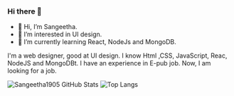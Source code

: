 ### Hi there 👋

<!--

**Sangeetha1905/Sangeetha1905** is a ✨ _special_ ✨ repository because its `README.md` (this file) appears on your GitHub profile.

Here are some ideas to get you started:-->

- 👋 Hi, I’m Sangeetha.
- 👀 I’m interested in UI design.
- 🌱 I’m currently learning React, NodeJs and MongoDB.


I'm a web designer, good at UI design. I know Html ,CSS, JavaScript, Reac, NodeJS and MongoDBt. I have an experience in E-pub job. Now, I am looking for a job. 

<!-- Github Stats for repos -->
![Sangeetha1905 GitHub Stats](https://github-readme-stats.vercel.app/api?username=Sangeetha1905&theme=dark&show_icons=true&count_private=true)
![Top Langs](https://github-readme-stats.vercel.app/api/top-langs/?username=Sangeetha1905&theme=dark)






